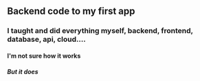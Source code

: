 ## Backend code to my first app

### I taught and did everything myself, backend, frontend, database, api, cloud....

#### I'm not sure how it works

##### But it does
